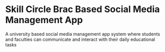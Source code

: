 # Skill Circle Brac Based Social Media Management App
 
 A university based social media management app system where students and faculties can communicate and interact with their daily educational tasks
